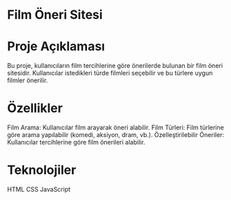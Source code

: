 # Film Öneri Sitesi

# Proje Açıklaması
Bu proje, kullanıcıların film tercihlerine göre önerilerde bulunan bir film öneri sitesidir. Kullanıcılar istedikleri türde filmleri seçebilir ve bu türlere uygun filmler önerilir.

# Özellikler
Film Arama: Kullanıcılar film arayarak öneri alabilir.
Film Türleri: Film türlerine göre arama yapılabilir (komedi, aksiyon, dram, vb.).
Özelleştirilebilir Öneriler: Kullanıcılar tercihlerine göre film önerileri alabilir.

# Teknolojiler
HTML
CSS
JavaScript
